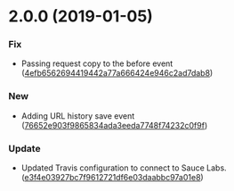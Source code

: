 <a name="2.0.0"></a>
# 2.0.0 (2019-01-05)


### Fix

* Passing request copy to the before event ([4efb6562694419442a77a666424e946c2ad7dab8](https://github.com/advanced-rest-client/arc-request-logic/commit/4efb6562694419442a77a666424e946c2ad7dab8))

### New

* Adding URL history save event ([76652e903f9865834ada3eeda7748f74232c0f9f](https://github.com/advanced-rest-client/arc-request-logic/commit/76652e903f9865834ada3eeda7748f74232c0f9f))

### Update

* Updated Travis configuration to connect to Sauce Labs. ([e3f4e03927bc7f9612721df6e03daabbc97a01e8](https://github.com/advanced-rest-client/arc-request-logic/commit/e3f4e03927bc7f9612721df6e03daabbc97a01e8))



